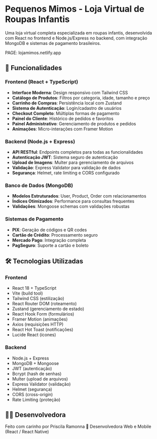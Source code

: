 # Pequenos Mimos - Loja Virtual de Roupas Infantis

Uma loja virtual completa especializada em roupas infantis, desenvolvida com React no frontend e Node.js/Express no backend, com integração MongoDB e sistemas de pagamento brasileiros.

PAGE: lojamimos.netlify.app

## 🚀 Funcionalidades

### Frontend (React + TypeScript)
- **Interface Moderna**: Design responsivo com Tailwind CSS
- **Catálogo de Produtos**: Filtros por categoria, idade, tamanho e preço
- **Carrinho de Compras**: Persistência local com Zustand
- **Sistema de Autenticação**: Login/cadastro de usuários
- **Checkout Completo**: Múltiplas formas de pagamento
- **Painel do Cliente**: Histórico de pedidos e favoritos
- **Painel Administrativo**: Gerenciamento de produtos e pedidos
- **Animações**: Micro-interações com Framer Motion

### Backend (Node.js + Express)
- **API RESTful**: Endpoints completos para todas as funcionalidades
- **Autenticação JWT**: Sistema seguro de autenticação
- **Upload de Imagens**: Multer para gerenciamento de arquivos
- **Validação**: Express Validator para validação de dados
- **Segurança**: Helmet, rate limiting e CORS configurado

### Banco de Dados (MongoDB)
- **Modelos Estruturados**: User, Product, Order com relacionamentos
- **Índices Otimizados**: Performance para consultas frequentes
- **Validações**: Mongoose schemas com validações robustas

### Sistemas de Pagamento
- **PIX**: Geração de códigos e QR codes
- **Cartão de Crédito**: Processamento seguro
- **Mercado Pago**: Integração completa
- **PagSeguro**: Suporte a cartão e boleto

## 🛠️ Tecnologias Utilizadas

### Frontend
- React 18 + TypeScript
- Vite (build tool)
- Tailwind CSS (estilização)
- React Router DOM (roteamento)
- Zustand (gerenciamento de estado)
- React Hook Form (formulários)
- Framer Motion (animações)
- Axios (requisições HTTP)
- React Hot Toast (notificações)
- Lucide React (ícones)

### Backend
- Node.js + Express
- MongoDB + Mongoose
- JWT (autenticação)
- Bcrypt (hash de senhas)
- Multer (upload de arquivos)
- Express Validator (validação)
- Helmet (segurança)
- CORS (cross-origin)
- Rate Limiting (proteção)

## 🙋‍♀️ Desenvolvedora
Feito com carinho por Priscila Ramonna 💜
Desenvolvedora Web e Mobile (React / React Native)